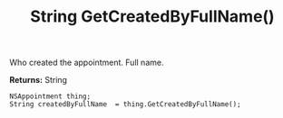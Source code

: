 ﻿---
uid: crmscript_ref_NSAppointment_GetCreatedByFullName
title: String GetCreatedByFullName()
intellisense: NSAppointment.GetCreatedByFullName
keywords: NSAppointment, GetCreatedByFullName
so.topic: reference
---

Who created the appointment. Full name.

**Returns:** String


```crmscript
NSAppointment thing;
String createdByFullName  = thing.GetCreatedByFullName();
```


